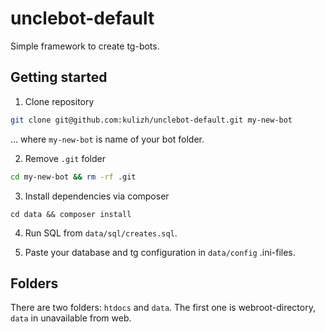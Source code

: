# unclebot-default
Simple framework to create tg-bots.

## Getting started
1. Clone repository
```bash
git clone git@github.com:kulizh/unclebot-default.git my-new-bot
```
... where `my-new-bot` is name of your bot folder. 

2. Remove `.git` folder
```bash
cd my-new-bot && rm -rf .git
```

3. Install dependencies via composer
```
cd data && composer install
```

4. Run SQL from `data/sql/creates.sql`.

5. Paste your database and tg configuration in `data/config` .ini-files.


## Folders
There are two folders: `htdocs` and `data`. The first one is webroot-directory, `data` in unavailable from web.
